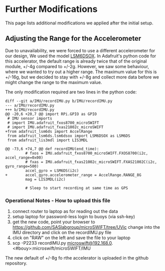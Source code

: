 # Further Modifications
This page lists additional modifications we applied after the initial setup.

## Adjusting the Range for the Accelerometer
Due to unavailability, we were forced to use a different accelerometer for
our design, We used the model [LSM6DSOX](https://www.adafruit.com/product/4438).
In Adafruit's python code for this accelerator, the default range is already
twice that of the original module, +/-4g compared to +/-2g. However, we saw
some behaviour, where we wanted to try out a higher range. The maximum value
for this is +/-16g, but we decided to stay with +/-8g and collect more data
before we might change the range to the maximum value.

The only modification required are two lines in the python code:
```
diff --git a/IMU/recordIMU.py b/IMU/recordIMU.py
--- a/IMU/recordIMU.py
+++ b/IMU/recordIMU.py
@@ -20,6 +20,7 @@ import RPi.GPIO as GPIO
 # IMU sensor imports
 # import IMU.adafruit_fxos8700_microSWIFT
 # import IMU.adafruit_fxas21002c_microSWIFT
+from adafruit_lsm6ds import AccelRange
 from adafruit_lsm6ds.lsm6dsox import LSM6DSOX as LSM6DS
 from adafruit_lis3mdl import LIS3MDL
 
@@ -73,6 +74,7 @@ def recordIMU(end_time):
         # fxos = IMU.adafruit_fxos8700_microSWIFT.FXOS8700(i2c, accel_range=0x00)
         # fxas = IMU.adafruit_fxas21002c_microSWIFT.FXAS21002C(i2c, gyro_range=500)
         accel_gyro = LSM6DS(i2c)
+        accel_gyro.accelerometer_range = AccelRange.RANGE_8G
         mag = LIS3MDL(i2c)
         
         # Sleep to start recording at same time as GPS
```
### Operational Notes - How to upload this file
1. connect router to laptop as for reading out the data
2. setup laptop for password-less login to buoys (via ssh-key)
3. get the new code, point your browser to
   https://github.com/SASlabgroup/microSWIFT/tree/UVic
   change into the IMU directory and click on the recordIMU.py file
4. click on "RAW" on the left and save the file to your laptop   
5. scp -P2233 recordIMU.py microswift@192.168.0.<#bouy>:microswift/microSWIFT/IMU

The new default of +/-8g fo rthe accelerator is uploaded in the github
repository.
